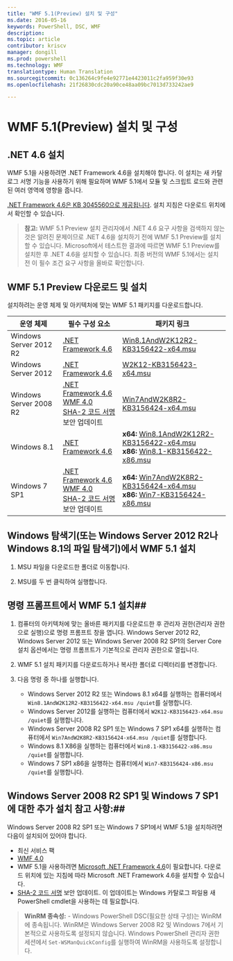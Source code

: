 ```yaml
---
title: "WMF 5.1(Preview) 설치 및 구성"
ms.date: 2016-05-16
keywords: PowerShell, DSC, WMF
description: 
ms.topic: article
contributor: kriscv
manager: dongill
ms.prod: powershell
ms.technology: WMF
translationtype: Human Translation
ms.sourcegitcommit: 0c136264c9fe4e92771e4423011c2fa959f30e93
ms.openlocfilehash: 21f26830cdc20a90ce48aa09bc7013d733242ae9

---
```


# <a name="install-and-configure-wmf-51-preview"></a>WMF 5.1(Preview) 설치 및 구성 #

## <a name="install-net-46"></a>.NET 4.6 설치
WMF 5.1을 사용하려면 .NET Framework 4.6을 설치해야 합니다. 이 설치는 새 카탈로그 서명 기능을 사용하기 위해 필요하며 WMF 5.1에서 모듈 및 스크립트 로드와 관련된 여러 영역에 영향을 줍니다. 

[.NET Framework 4.6은 KB 3045560으로 제공됩니다](https://support.microsoft.com/en-us/kb/3045560). 설치 지침은 다운로드 위치에서 확인할 수 있습니다.

> **참고:** WMF 5.1 Preview 설치 관리자에서 .NET 4.6 요구 사항을 검색하지 않는 것은 알려진 문제이므로 .NET 4.6을 설치하기 전에 WMF 5.1 Preview를 설치할 수 있습니다. Microsoft에서 테스트한 결과에 따르면 WMF 5.1 Preview를 설치한 후 .NET 4.6을 설치할 수 있습니다. 최종 버전의 WMF 5.1에서는 설치 전 이 필수 조건 요구 사항을 올바로 확인합니다. 

## <a name="download-and-install-the-wmf-51-preview"></a>WMF 5.1 Preview 다운로드 및 설치

설치하려는 운영 체제 및 아키텍처에 맞는 WMF 5.1 패키지를 다운로드합니다.

| 운영 체제       | 필수 구성 요소 | 패키지 링크             |
|------------------------|---------------|---------------------------|
| Windows Server 2012 R2 | [.NET Framework 4.6](https://support.microsoft.com/en-us/kb/3045560) | [Win8.1AndW2K12R2-KB3156422-x64.msu](http://go.microsoft.com/fwlink/?LinkID=823586)|
| Windows Server 2012    | [.NET Framework 4.6](https://support.microsoft.com/en-us/kb/3045560) | [W2K12-KB3156423-x64.msu](http://go.microsoft.com/fwlink/?LinkID=823587)|
| Windows Server 2008 R2 | [.NET Framework 4.6](https://support.microsoft.com/en-us/kb/3045560) </br> [WMF 4.0](http://www.microsoft.com/en-us/download/details.aspx?id=40855) </br> [SHA-2 코드 서명](https://technet.microsoft.com/en-us/library/security/3033929) 보안 업데이트 | [Win7AndW2K8R2-KB3156424-x64.msu](http://go.microsoft.com/fwlink/?LinkID=823588) |
| Windows 8.1            | [.NET Framework 4.6](https://support.microsoft.com/en-us/kb/3045560) | **x64:** [Win8.1AndW2K12R2-KB3156422-x64.msu](http://go.microsoft.com/fwlink/?LinkID=823586) </br> **x86:** [Win8.1-KB3156422-x86.msu](http://go.microsoft.com/fwlink/?LinkID=823589) |
| Windows 7 SP1          | [.NET Framework 4.6](https://support.microsoft.com/en-us/kb/3045560) </br> [WMF 4.0](http://www.microsoft.com/en-us/download/details.aspx?id=40855) </br> [SHA-2 코드 서명](https://technet.microsoft.com/en-us/library/security/3033929) 보안 업데이트 | **x64:** [Win7AndW2K8R2-KB3156424-x64.msu](http://go.microsoft.com/fwlink/?LinkID=823588) </br> **x86:** [Win7-KB3156424-x86.msu](http://go.microsoft.com/fwlink/?LinkID=823590) |


## <a name="install-wmf-51-from-windows-explorer-or-file-explorer-in-windows-server-2012-r2-or-windows-81"></a>Windows 탐색기(또는 Windows Server 2012 R2나 Windows 8.1의 파일 탐색기)에서 WMF 5.1 설치

1. MSU 파일을 다운로드한 폴더로 이동합니다.

2. MSU를 두 번 클릭하여 실행합니다.

## <a name="install-wmf-51-from-the-command-prompt"></a>명령 프롬프트에서 WMF 5.1 설치##

1. 컴퓨터의 아키텍처에 맞는 올바른 패키지를 다운로드한 후 관리자 권한(관리자 권한으로 실행)으로 명령 프롬프트 창을 엽니다. Windows Server 2012 R2, Windows Server 2012 또는 Windows Server 2008 R2 SP1의 Server Core 설치 옵션에서는 명령 프롬프트가 기본적으로 관리자 권한으로 열립니다.

2. WMF 5.1 설치 패키지를 다운로드하거나 복사한 폴더로 디렉터리를 변경합니다.

3. 다음 명령 중 하나를 실행합니다.
    - Windows Server 2012 R2 또는 Windows 8.1 x64를 실행하는 컴퓨터에서 `Win8.1AndW2K12R2-KB3156422-x64.msu /quiet`를 실행합니다.
    - Windows Server 2012를 실행하는 컴퓨터에서 `W2K12-KB3156423-x64.msu /quiet`를 실행합니다.
    - Windows Server 2008 R2 SP1 또는 Windows 7 SP1 x64를 실행하는 컴퓨터에서 `Win7AndW2K8R2-KB3156424-x64.msu /quiet`를 실행합니다.
    - Windows 8.1 X86을 실행하는 컴퓨터에서 `Win8.1-KB3156422-x86.msu /quiet`를 실행합니다.
    - Windows 7 SP1 x86을 실행하는 컴퓨터에서 `Win7-KB3156424-x86.msu /quiet`를 실행합니다.

## <a name="additional-installation-notes-for-windows-server-2008-r2-sp1-and-windows-7-sp1"></a>Windows Server 2008 R2 SP1 및 Windows 7 SP1에 대한 추가 설치 참고 사항:##
Windows Server 2008 R2 SP1 또는 Windows 7 SP1에서 WMF 5.1을 설치하려면 다음이 설치되어 있어야 합니다.
- 최신 서비스 팩
- [WMF 4.0](http://www.microsoft.com/en-us/download/details.aspx?id=40855)
- WMF 5.1을 사용하려면 [Microsoft .NET Framework 4.6](https://support.microsoft.com/en-us/kb/3045560)이 필요합니다. 다운로드 위치에 있는 지침에 따라 Microsoft .NET Framework 4.6을 설치할 수 있습니다.
- [SHA-2 코드 서명](https://technet.microsoft.com/en-us/library/security/3033929) 보안 업데이트. 이 업데이트는 Windows 카탈로그 파일용 새 PowerShell cmdlet을 사용하는 데 필요합니다. 

> **WinRM 종속성:** - Windows PowerShell DSC(필요한 상태 구성)는 WinRM에 종속됩니다. WinRM은 Windows Server 2008 R2 및 Windows 7에서 기본적으로 사용하도록 설정되지 않습니다. Windows PowerShell 관리자 권한 세션에서 `Set-WSManQuickConfig`를 실행하여 WinRM을 사용하도록 설정합니다.




<!--HONumber=Nov16_HO2-->


